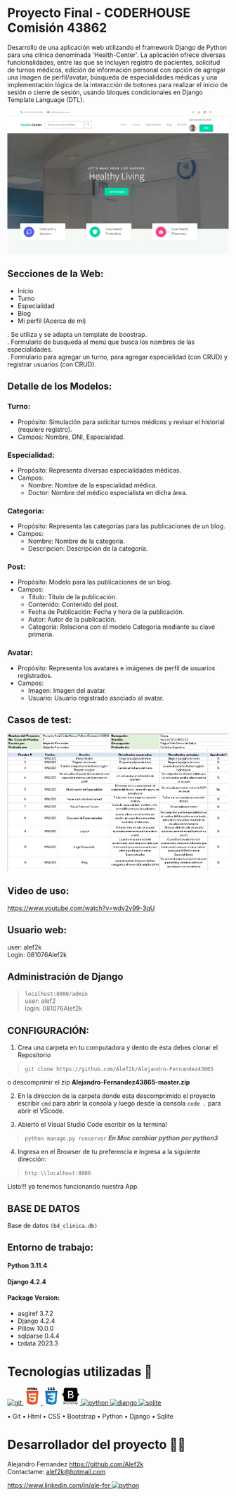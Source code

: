 
# Proyecto Final - CODERHOUSE Comisión 43862
Desarrollo de una aplicación web utilizando el framework Django de Python para una clínica denominada 'Health-Center'. La aplicación ofrece diversas funcionalidades, entre las que se incluyen registro de pacientes, solicitud de turnos médicos, edición de información personal con opción de agregar una imagen de perfil/avatar, búsqueda de especialidades médicas y una implementación lógica de la interacción de botones para realizar el inicio de sesión o cierre de sesión, usando bloques condicionales en Django Template Language (DTL). 

![captura web](https://github.com/Alef2k/Alejandro-Fernandez43865/blob/master/captura_web.jpg)

## Secciones de la Web:
- Inicio 
- Turno
- Especialidad
- Blog
- Mi perfil (Acerca de mí)


. Se utiliza y se adapta un template de boostrap.<br>
. Formulario de busqueda al menú que busca los nombres de las especialidades.<br>
. Formulario para agregar un turno, para agregar especialidad (con CRUD) y registrar usuarios (con CRUD).

## Detalle de los Modelos:

### Turno:
- Propósito: Simulación para solicitar turnos médicos y revisar el historial (requiere registro).
- Campos: Nombre, DNI, Especialidad.

### Especialidad:
- Propósito: Representa diversas especialidades médicas.
- Campos: 
  - Nombre: Nombre de la especialidad médica.
  - Doctor: Nombre del médico especialista en dicha área.

### Categoria:
- Propósito: Representa las categorías para las publicaciones de un blog.
- Campos: 
  - Nombre: Nombre de la categoría.
  - Descripcion: Descripción de la categoría.

### Post:
- Propósito: Modelo para las publicaciones de un blog.
- Campos: 
  - Título: Título de la publicación.
  - Contenido: Contenido del post.
  - Fecha de Publicación: Fecha y hora de la publicación.
  - Autor: Autor de la publicación.
  - Categoría: Relaciona con el modelo Categoria mediante su clave primaria.

### Avatar:
- Propósito: Representa los avatares e imágenes de perfil de usuarios registrados.
- Campos:
  - Imagen: Imagen del avatar.
  - Usuario: Usuario registrado asociado al avatar.

## Casos de test:
![Casos_de_test_AF.xlsx](https://github.com/Alef2k/Alejandro-Fernandez43865/blob/master/Casos_de_test_AF.jpg)

## Video de uso:
https://www.youtube.com/watch?v=wdv2y99-3qU

## Usuario web:
user: alef2k <br>
Login: 081076Alef2k

## Administración de Django
> `localhost:8000/admin` <br>
user: alef2 <br>
login: 081076Alef2k


## CONFIGURACIÓN:

1. Crea una carpeta en tu computadora y dento de ésta debes clonar el Repositorio

> `git clone https://github.com/Alef2k/Alejandro-Fernandez43865`

o descomprimir el zip **Alejandro-Fernandez43865-master.zip** 

2. En la direccion de la carpeta donde esta descomprimido el proyecto escribir `cmd` para abrir la consola y luego desde la consola `code .` para abrir el VScode.

3. Abierto el Visual Studio Code 
escribir en la terminal 
> `python manage.py runserver`
***En Mac cambiar python por python3***

4. Ingresa en el Browser de tu preferencia e ingresa a la siguiente dirección: 
> `http:\\localhost:8000`

Listo!!! ya tenemos funcionando nuestra App.


## BASE DE DATOS 
Base de datos `(bd_clinica.db)` 

## Entorno de trabajo:
#### Python 3.11.4
#### Django 4.2.4

#### Package  Version:
- asgiref  3.7.2 
- Django   4.2.4
- Pillow   10.0.0
- sqlparse 0.4.4
- tzdata   2023.3

# Tecnologías utilizadas 🔨
<p align="left"> 
<a href="https://git-scm.com/" target="_blank" rel="noreferrer"> <img src="https://www.vectorlogo.zone/logos/git-scm/git-scm-icon.svg" alt="git" width="40" height="40"/> </a> 
<a href="https://www.w3.org/html/" target="_blank" rel="noreferrer"> <img src="https://raw.githubusercontent.com/devicons/devicon/master/icons/html5/html5-original-wordmark.svg" alt="html5" width="40" height="40"/> </a> 
<a href="https://www.w3schools.com/css/" target="_blank" rel="noreferrer"> <img src="https://raw.githubusercontent.com/devicons/devicon/master/icons/css3/css3-original-wordmark.svg" alt="css3" width="40" height="40"/></a>
<a href="https://getbootstrap.com" target="_blank" rel="noreferrer"> <img src="https://raw.githubusercontent.com/devicons/devicon/master/icons/bootstrap/bootstrap-plain-wordmark.svg" alt="bootstrap" width="40" height="40"/> </a> 
<a href="#" rel="noreferrer"> <img src="https://www.vectorlogo.zone/logos/python/python-horizontal.svg" alt="python" width="80" height="40"/> </a> 
<a href="#" rel="noreferrer"> <img src="https://www.vectorlogo.zone/logos/djangoproject/djangoproject-ar21.svg" alt="django" width="60" height="40"/> </a>
<a href="#" rel="noreferrer"> <img src="https://www.vectorlogo.zone/logos/sqlite/sqlite-ar21.svg" alt="sqlite" width="60" height="40"/> </a> 
</p>

• Git
• Html
• CSS
• Bootstrap
• Python
• Django
• Sqlite


# Desarrollador del proyecto 👩‍💻
Alejandro Fernandez
https://github.com/Alef2k <br>
Contactame: alef2k@hotmail.com 
<p align="left"> 
<a href="https://www.linkedin.com/in/ale-fer" target="_blank" rel="noreferrer"> https://www.linkedin.com/in/ale-fer <img src="https://www.vectorlogo.zone/logos/linkedin/linkedin-icon.svg" alt="python" width="15" height="15"/> </a> 
</p>

